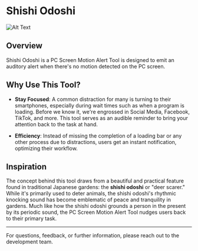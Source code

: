 # **Shishi Odoshi**
![Alt Text](https://media.tenor.com/Kgj7sqC_fgkAAAAC/ugh.gif)
## **Overview**

Shishi Odoshi is a PC Screen Motion Alert Tool is designed to emit an auditory alert when there's no motion detected on the PC screen.

## **Why Use This Tool?**

- **Stay Focused**: A common distraction for many is turning to their smartphones, especially during wait times such as when a program is loading. Before we know it, we're engrossed in Social Media, Facebook, TikTok, and more. This tool serves as an audible reminder to bring your attention back to the task at hand.

- **Efficiency**: Instead of missing the completion of a loading bar or any other process due to distractions, users get an instant notification, optimizing their workflow.

## **Inspiration**

The concept behind this tool draws from a beautiful and practical feature found in traditional Japanese gardens: the **shishi odoshi** or "deer scarer." While it's primarily used to deter animals, the shishi odoshi's rhythmic knocking sound has become emblematic of peace and tranquility in gardens. Much like how the shishi odoshi grounds a person in the present by its periodic sound, the PC Screen Motion Alert Tool nudges users back to their primary task.

---

For questions, feedback, or further information, please reach out to the development team.